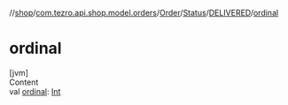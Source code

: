 //[shop](../../../../../index.md)/[com.tezro.api.shop.model.orders](../../../index.md)/[Order](../../index.md)/[Status](../index.md)/[DELIVERED](index.md)/[ordinal](ordinal.md)



# ordinal  
[jvm]  
Content  
val [ordinal](ordinal.md): [Int](https://kotlinlang.org/api/latest/jvm/stdlib/kotlin/-int/index.html)  



